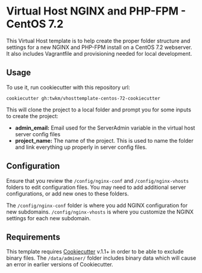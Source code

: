# Virtual Host NGINX and PHP-FPM - CentOS 7.2

This Virtual Host template is to help create the proper folder structure and settings for a new NGINX and PHP-FPM install on a CentOS 7.2 webserver. It also includes Vagrantfile and provisioning needed for local development.

## Usage

To use it, run cookiecutter with this repository url:

```
cookiecutter gh:twkm/vhosttemplate-centos-72-cookiecutter
```

This will clone the project to a local folder and prompt you for some inputs to create the project:

* **admin_email:** Email used for the ServerAdmin variable in the virtual host server config files
* **project_name:** The name of the project. This is used to name the folder and link everything up properly in server config files.

## Configuration

Ensure that you review the ```/config/nginx-conf``` and ```/config/nginx-vhosts``` folders to edit configuration files. You may need to add additional server configurations, or add new ones to these folders.

The ```/config/nginx-conf``` folder is where you add NGINX configuration for new subdomains. ```/config/nginx-vhosts``` is where you customize the NGINX settings for each new subdomain.

## Requirements

This template requires [Cookiecutter](https://github.com/audreyr/cookiecutter) v.1.1+ in order to be able to exclude binary files. The ```/data/adminer/``` folder includes binary data which will cause an error in earlier versions of Cookiecutter.